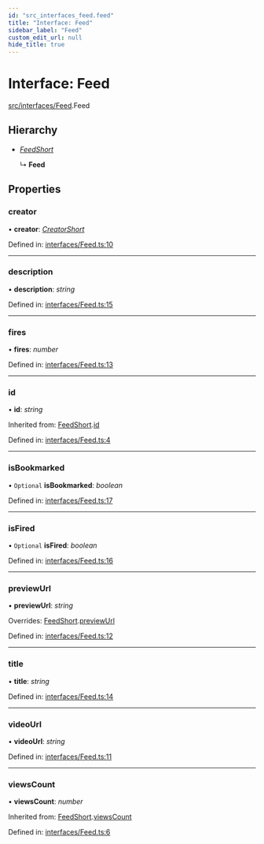 ```yaml
---
id: "src_interfaces_feed.feed"
title: "Interface: Feed"
sidebar_label: "Feed"
custom_edit_url: null
hide_title: true
---
```


# Interface: Feed

[src/interfaces/Feed](../modules/src_interfaces_feed.md).Feed

## Hierarchy

* [*FeedShort*](src_interfaces_feed.feedshort.md)

  ↳ **Feed**

## Properties

### creator

• **creator**: [*CreatorShort*](src_interfaces_creator.creatorshort.md)

Defined in: [interfaces/Feed.ts:10](https://github.com/xr3ngine/xr3ngine/blob/673ad6a5f/packages/common/src/interfaces/Feed.ts#L10)

___

### description

• **description**: *string*

Defined in: [interfaces/Feed.ts:15](https://github.com/xr3ngine/xr3ngine/blob/673ad6a5f/packages/common/src/interfaces/Feed.ts#L15)

___

### fires

• **fires**: *number*

Defined in: [interfaces/Feed.ts:13](https://github.com/xr3ngine/xr3ngine/blob/673ad6a5f/packages/common/src/interfaces/Feed.ts#L13)

___

### id

• **id**: *string*

Inherited from: [FeedShort](src_interfaces_feed.feedshort.md).[id](src_interfaces_feed.feedshort.md#id)

Defined in: [interfaces/Feed.ts:4](https://github.com/xr3ngine/xr3ngine/blob/673ad6a5f/packages/common/src/interfaces/Feed.ts#L4)

___

### isBookmarked

• `Optional` **isBookmarked**: *boolean*

Defined in: [interfaces/Feed.ts:17](https://github.com/xr3ngine/xr3ngine/blob/673ad6a5f/packages/common/src/interfaces/Feed.ts#L17)

___

### isFired

• `Optional` **isFired**: *boolean*

Defined in: [interfaces/Feed.ts:16](https://github.com/xr3ngine/xr3ngine/blob/673ad6a5f/packages/common/src/interfaces/Feed.ts#L16)

___

### previewUrl

• **previewUrl**: *string*

Overrides: [FeedShort](src_interfaces_feed.feedshort.md).[previewUrl](src_interfaces_feed.feedshort.md#previewurl)

Defined in: [interfaces/Feed.ts:12](https://github.com/xr3ngine/xr3ngine/blob/673ad6a5f/packages/common/src/interfaces/Feed.ts#L12)

___

### title

• **title**: *string*

Defined in: [interfaces/Feed.ts:14](https://github.com/xr3ngine/xr3ngine/blob/673ad6a5f/packages/common/src/interfaces/Feed.ts#L14)

___

### videoUrl

• **videoUrl**: *string*

Defined in: [interfaces/Feed.ts:11](https://github.com/xr3ngine/xr3ngine/blob/673ad6a5f/packages/common/src/interfaces/Feed.ts#L11)

___

### viewsCount

• **viewsCount**: *number*

Inherited from: [FeedShort](src_interfaces_feed.feedshort.md).[viewsCount](src_interfaces_feed.feedshort.md#viewscount)

Defined in: [interfaces/Feed.ts:6](https://github.com/xr3ngine/xr3ngine/blob/673ad6a5f/packages/common/src/interfaces/Feed.ts#L6)
